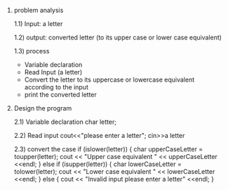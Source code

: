 1. problem analysis

   1.1) Input: a letter
   
   1.2) output: converted letter (to its upper case or lower case equivalent) 

   1.3) process
   - Variable declaration
   - Read Input (a letter)
   - Convert the letter to its uppercase or lowercase equivalent according to the input
   - print the converted letter

2. Design the program
   
   2.1) Variable declaration
         char letter;

   2.2) Read input
        cout<<"please enter a letter";
        cin>>a letter

   2.3) convert the case  if (islower(letter)) {
       char upperCaseLetter = toupper(letter);
        cout << "Upper case equivalent " << upperCaseLetter <<endl;
    } else if (isupper(letter)) {
        char lowerCaseLetter = tolower(letter);
        cout << "Lower case equivalent " << lowerCaseLetter <<endl;
    } else {
        cout << "Invalid input please enter a letter" <<endl;
        }
   
   
